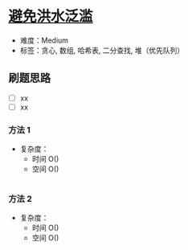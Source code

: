 # [避免洪水泛滥](https://leetcode-cn.com/problems/avoid-flood-in-the-city/)

- 难度：Medium
- 标签：贪心, 数组, 哈希表, 二分查找, 堆（优先队列）

## 刷题思路

- [ ] xx
- [ ] xx

### 方法 1

- 复杂度：
    - 时间 O()
    - 空间 O()

``` js

```

### 方法 2

- 复杂度：
    - 时间 O()
    - 空间 O()

``` js

```
